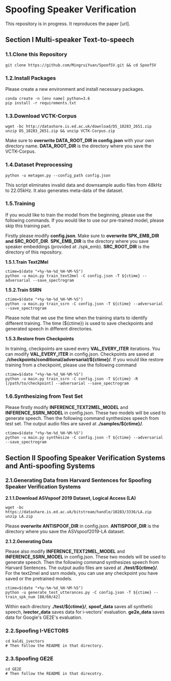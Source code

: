# Spoofing Speaker Verification

This repository is in progress. It reproduces the paper [url].

## Section I Multi-speaker Text-to-speech

### 1.1.Clone this Repository

```shell
git clone https://github.com/MingruiYuan/SpoofSV.git && cd SpoofSV
```

### 1.2.Install Packages

Please create a new environment and install necessary packages.

```shell
conda create -n [env name] python=3.6
pip install -r requirements.txt
```

### 1.3.Download VCTK-Corpus

```shell
wget -bc http://datashare.is.ed.ac.uk/download/DS_10283_2651.zip
unzip DS_10283_2651.zip && unzip VCTK-Corpus.zip
```

Make sure to **overwrite DATA_ROOT_DIR in config.json** with your own directory name. **DATA_ROOT_DIR** is the directory where you save the VCTK-Corpus.

### 1.4.Dataset Preprocessing

```shell
python -u metagen.py --config_path config.json
```

This script eliminates invalid data and downsample audio files from 48kHz to 22.05kHz. It also generates meta-data of the dataset.

### 1.5.Training

If you would like to train the model from the beginning, please use the following commands. If you would like to use our pre-trained model, please skip this training part.

Firstly please modify **config.json**. Make sure to **overwrite SPK_EMB_DIR and SRC_ROOT_DIR**. **SPK_EMB_DIR** is the directory where you save speaker embeddings (provided at ./spk_emb). **SRC_ROOT_DIR** is the directory of this repository. 

**1.5.1.Train Text2Mel**

```shell
ctime=$(date "+%y-%m-%d_%H-%M-%S")
python -u main.py train_text2mel -C config.json -T ${ctime} --adversarial --save_spectrogram 
```

**1.5.2.Train SSRN**

```shell
ctime=$(date "+%y-%m-%d_%H-%M-%S")
python -u main.py train_ssrn -C config.json -T ${ctime} --adversarial --save_spectrogram
```

Please note that we use the time when the training starts to identify different training. The time (${ctime}) is used to save checkpoints and generated speech in different directories.

**1.5.3.Restore from Checkpoints**

In training, checkpoints are saved every **VAL_EVERY_ITER** iterations. You can modify **VAL_EVERY_ITER** in config.json. Checkpoints are saved at **./checkpoints/conditional/adversarial/${ctime}/**. If you would like restore training from a checkpoint, please use the following command

```shell
ctime=$(date "+%y-%m-%d_%H-%M-%S")
python -u main.py train_ssrn -C config.json -T ${ctime} -R [/path/to/checkpoint] --adversarial --save_spectrogram 
```

### 1.6.Synthesizing from Test Set

Please firstly modify **INFERENCE_TEXT2MEL_MODEL** and **INFERENCE_SSRN_MODEL** in config.json. These two models will be used to generate speech. Then the following command synthesizes speech from test set. The output audio files are saved at **./samples/${ctime}/**.

```shell
ctime=$(date "+%y-%m-%d_%H-%M-%S")
python -u main.py synthesize -C config.json -T ${ctime} --adversarial --save_spectrogram
```

## Section II Spoofing Speaker Verification Systems and Anti-spoofing Systems

### 2.1.Generating Data from Harvard Sentences for Spoofing Speaker Verification Systems

**2.1.1.Download ASVspoof 2019 Dataset, Logical Access (LA)**

```shell
wget -bc https://datashare.is.ed.ac.uk/bitstream/handle/10283/3336/LA.zip
unzip LA.zip
```

Please **overwrite ANTISPOOF_DIR** in config.json. **ANTISPOOF_DIR** is the directory where you save the ASVspoof2019-LA dataset.

**2.1.2.Generating Data**

Please also modify **INFERENCE_TEXT2MEL_MODEL** and **INFERENCE_SSRN_MODEL** in config.json. These two models will be used to generate speech. Then the following command synthesizes speech from Harvard Sentences. The output audio files are saved at **./test/${ctime}/**. For the text2mel and ssrn models, you can use any checkpoint you have saved or the pretrained models.

```shell
ctime=$(date "+%y-%m-%d_%H-%M-%S")
python -u generate_test_utterances.py -C config.json -T ${ctime} --train_spk_num [88/60/42]
```

Within each directory **./test/${ctime}/**, **spoof_data** saves all synthetic speech, **ivector_data** saves data for i-vectors' evaluation. **ge2e_data** saves data for Google's GE2E's evaluation. 

### 2.2.Spoofing I-VECTORS

```shell
cd kaldi_ivectors
# Then follow the README in that directory.
```

### 2.3.Spoofing GE2E

```shell
cd GE2E
# Then follow the README in that direcotry.
```

